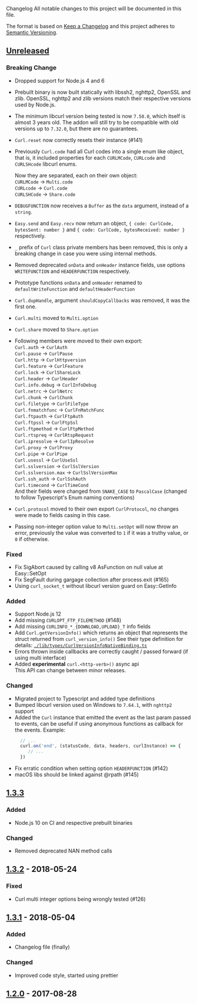 Changelog
All notable changes to this project will be documented in this file.

The format is based on [Keep a Changelog](http://keepachangelog.com/en/1.0.0/)
and this project adheres to [Semantic Versioning](http://semver.org/spec/v2.0.0.html).

## [Unreleased]
### Breaking Change
- Dropped support for Node.js 4 and 6
- Prebuilt binary is now built statically with libssh2, nghttp2, OpenSSL and zlib. OpenSSL, nghttp2 and zlib versions match their respective versions used by Node.js.
- The minimum libcurl version being tested is now `7.50.0`, which itself is almost 3 years old.
   The addon will still try to be compatible with old versions up to `7.32.0`, but there are no guarantees.
- `Curl.reset` now correctly resets their instance (#141)
- Previously `Curl.code` had all Curl codes into a single enum like object, that is, it included properties for each `CURLMCode`, `CURLcode` and `CURLSHcode` libcurl enums.
  
  Now they are separated, each on their own object:  
   `CURLMCode`  -> `Multi.code`  
   `CURLcode`   -> `Curl.code`  
   `CURLSHCode` -> `Share.code`  
- `DEBUGFUNCTION` now receives a `Buffer` as the `data` argument, instead of a `string`.
- `Easy.send` and `Easy.recv` now return an object, `{ code: CurlCode, bytesSent: number }` and `{ code: CurlCode, bytesReceived: number }` respectively.
- `_` prefix of `Curl` class private members has been removed, this is only a breaking change in case you were using internal methods.
- Removed deprecated `onData` and `onHeader` instance fields, use options `WRITEFUNCTION` and `HEADERFUNCTION` respectively.
- Prototype functions `onData` and `onHeader` renamed to `defaultWriteFunction` and `defaultHeaderFunction`
- `Curl.dupHandle`, argument `shouldCopyCallbacks` was removed, it was the first one.
- `Curl.multi` moved to `Multi.option`
- `Curl.share` moved to `Share.option`
- Following members were moved to their own export:  
  `Curl.auth` -> `CurlAuth`  
  `Curl.pause` -> `CurlPause`  
  `Curl.http` -> `CurlHttpversion`  
  `Curl.feature` -> `CurlFeature`  
  `Curl.lock` -> `CurlShareLock`  
  `Curl.header` -> `CurlHeader`  
  `Curl.info.debug` -> `CurlInfoDebug`  
  `Curl.netrc` -> `CurlNetrc`  
  `Curl.chunk` -> `CurlChunk`  
  `Curl.filetype` -> `CurlFileType`  
  `Curl.fnmatchfunc` -> `CurlFnMatchFunc`  
  `Curl.ftpauth` -> `CurlFtpAuth`  
  `Curl.ftpssl` -> `CurlFtpSsl`  
  `Curl.ftpmethod` -> `CurlFtpMethod`  
  `Curl.rtspreq` -> `CurlRtspRequest`  
  `Curl.ipresolve` -> `CurlIpResolve`  
  `Curl.proxy` -> `CurlProxy`  
  `Curl.pipe` -> `CurlPipe`  
  `Curl.usessl` -> `CurlUseSsl`  
  `Curl.sslversion` -> `CurlSslVersion`  
  `Curl.sslversion.max` -> `CurlSslVersionMax`  
  `Curl.ssh_auth` -> `CurlSshAuth`  
  `Curl.timecond` -> `CurlTimeCond`  
  And their fields were changed from `SNAKE_CASE` to `PascalCase` (changed to follow Typescript's Enum naming conventions)
- `Curl.protocol` moved to their own export `CurlProtocol`, no changes were made to fields casing in this case.
- Passing non-integer option value to `Multi.setOpt` will now throw an error, previously the value was converted to `1` if it was a truthy value, or `0` if otherwise. 
### Fixed
- Fix SigAbort caused by calling v8 AsFunction on null value at Easy::SetOpt
- Fix SegFault during gargage collection after process.exit (#165)
- Using `curl_socket_t` without libcurl version guard on Easy::GetInfo
### Added
- Support Node.js 12
- Add missing `CURLOPT_FTP_FILEMETHOD` (#148)
- Add missing `CURLINFO_*_{DOWNLOAD,UPLOAD}_T` info fields
- Add `Curl.getVersionInfo()` which returns an object that represents the struct returned from `curl_version_info()`
  See their type definition for details: [`./lib/types/CurlVersionInfoNativeBinding.ts`](./lib/types/CurlVersionInfoNativeBinding.ts)
- Errors thrown inside callbacks are correctly caught / passed forward (if using multi interface)
- Added **experimental** `curl.<http-verb>()` async api  
  This API can change between minor releases.
### Changed
- Migrated project to Typescript and added type definitions
- Bumped libcurl version used on Windows to `7.64.1`, with `nghttp2` support
- Added the `Curl` instance that emitted the event as the last param passed to events, can be useful if using anonymous functions as callback for the events.
  Example:
  ```javascript
    // ...
    curl.on('end', (statusCode, data, headers, curlInstance) => {
       // ...
    })
  ```
- Fix erratic condition when setting option `HEADERFUNCTION` (#142)
- macOS libs should be linked against @rpath (#145)

## [1.3.3]
### Added
- Node.js 10 on CI and respective prebuilt binaries
### Changed
- Removed deprecated NAN method calls

## [1.3.2] - 2018-05-24
### Fixed
- Curl multi integer options being wrongly tested (#126)

## [1.3.1] - 2018-05-04
### Added
- Changelog file (finally)
### Changed
- Improved code style, started using prettier
## [1.2.0] - 2017-08-28

[Unreleased]: https://github.com/JCMais/compare/v1.3.3...HEAD
[1.3.3]: https://github.com/JCMais/compare/v1.3.2...v1.3.3
[1.3.2]: https://github.com/JCMais/compare/v1.3.1...v1.3.2
[1.3.1]: https://github.com/JCMais/compare/v1.2.0...v1.3.1
[1.2.0]: https://github.com/JCMais/compare/v1.1.0...v1.2.0
